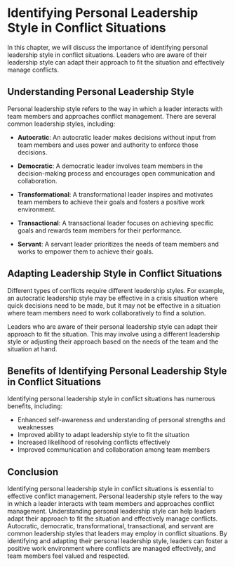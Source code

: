 # Identifying Personal Leadership Style in Conflict Situations

In this chapter, we will discuss the importance of identifying personal leadership style in conflict situations. Leaders who are aware of their leadership style can adapt their approach to fit the situation and effectively manage conflicts.

Understanding Personal Leadership Style
---------------------------------------

Personal leadership style refers to the way in which a leader interacts with team members and approaches conflict management. There are several common leadership styles, including:

* **Autocratic**: An autocratic leader makes decisions without input from team members and uses power and authority to enforce those decisions.

* **Democratic**: A democratic leader involves team members in the decision-making process and encourages open communication and collaboration.

* **Transformational**: A transformational leader inspires and motivates team members to achieve their goals and fosters a positive work environment.

* **Transactional**: A transactional leader focuses on achieving specific goals and rewards team members for their performance.

* **Servant**: A servant leader prioritizes the needs of team members and works to empower them to achieve their goals.

Adapting Leadership Style in Conflict Situations
------------------------------------------------

Different types of conflicts require different leadership styles. For example, an autocratic leadership style may be effective in a crisis situation where quick decisions need to be made, but it may not be effective in a situation where team members need to work collaboratively to find a solution.

Leaders who are aware of their personal leadership style can adapt their approach to fit the situation. This may involve using a different leadership style or adjusting their approach based on the needs of the team and the situation at hand.

Benefits of Identifying Personal Leadership Style in Conflict Situations
------------------------------------------------------------------------

Identifying personal leadership style in conflict situations has numerous benefits, including:

* Enhanced self-awareness and understanding of personal strengths and weaknesses
* Improved ability to adapt leadership style to fit the situation
* Increased likelihood of resolving conflicts effectively
* Improved communication and collaboration among team members

Conclusion
----------

Identifying personal leadership style in conflict situations is essential to effective conflict management. Personal leadership style refers to the way in which a leader interacts with team members and approaches conflict management. Understanding personal leadership style can help leaders adapt their approach to fit the situation and effectively manage conflicts. Autocratic, democratic, transformational, transactional, and servant are common leadership styles that leaders may employ in conflict situations. By identifying and adapting their personal leadership style, leaders can foster a positive work environment where conflicts are managed effectively, and team members feel valued and respected.
